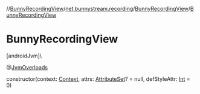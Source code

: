//[BunnyRecordingView](../../../index.md)/[net.bunnystream.recording](../index.md)/[BunnyRecordingView](index.md)/[BunnyRecordingView](-bunny-recording-view.md)

# BunnyRecordingView

[androidJvm]\

@[JvmOverloads](https://kotlinlang.org/api/latest/jvm/stdlib/kotlin-stdlib/kotlin.jvm/-jvm-overloads/index.html)

constructor(context: [Context](https://developer.android.com/reference/kotlin/android/content/Context.html), attrs: [AttributeSet](https://developer.android.com/reference/kotlin/android/util/AttributeSet.html)? = null, defStyleAttr: [Int](https://kotlinlang.org/api/latest/jvm/stdlib/kotlin-stdlib/kotlin/-int/index.html) = 0)
